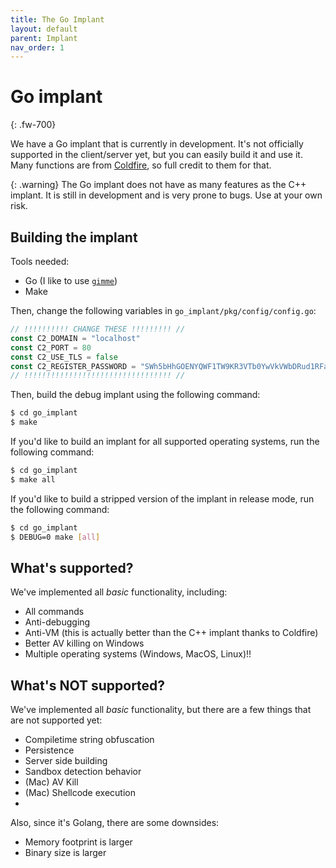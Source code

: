 ```yaml
---
title: The Go Implant
layout: default
parent: Implant
nav_order: 1
---
```


# Go implant
{: .fw-700}

We have a Go implant that is currently in development. It's not officially supported in the client/server yet, but you can easily build it and use it.
Many functions are from [Coldfire](https://github.com/redcode-labs/Coldfire), so full credit to them for that.

{: .warning}
The Go implant does not have as many features as the C++ implant. It is still in development and is very prone to bugs. Use at your own risk.

## Building the implant

Tools needed:
* Go (I like to use [`gimme`](https://github.com/travis-ci/gimme))
* Make

Then, change the following variables in `go_implant/pkg/config/config.go`:

```go
// !!!!!!!!!! CHANGE THESE !!!!!!!!! //
const C2_DOMAIN = "localhost"
const C2_PORT = 80
const C2_USE_TLS = false
const C2_REGISTER_PASSWORD = "SWh5bHhGOENYQWF1TW9KR3VTb0YwVkVWbDRud1RFaHc="
// !!!!!!!!!!!!!!!!!!!!!!!!!!!!!!!!! //
```

Then, build the debug implant using the following command:

```bash
$ cd go_implant
$ make
```

If you'd like to build an implant for all supported operating systems, run the following command:

```bash
$ cd go_implant
$ make all
```

If you'd like to build a stripped version of the implant in release mode, run the following command:

```bash
$ cd go_implant
$ DEBUG=0 make [all]
```

## What's supported?

We've implemented all _basic_ functionality, including:
* All commands
* Anti-debugging
* Anti-VM (this is actually better than the C++ implant thanks to Coldfire)
* Better AV killing on Windows
* Multiple operating systems (Windows, MacOS, Linux)!!

## What's NOT supported?

We've implemented all _basic_ functionality, but there are a few things that are not supported yet:
* Compiletime string obfuscation
* Persistence
* Server side building
* Sandbox detection behavior
* (Mac) AV Kill
* (Mac) Shellcode execution
* 

Also, since it's Golang, there are some downsides:
* Memory footprint is larger
* Binary size is larger